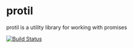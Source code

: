 protil
==========

protil is a utility library for working with promises

[![Build Status](https://travis-ci.org/learn-javascript/protil.svg)](https://travis-ci.org/learn-javascript/protil)